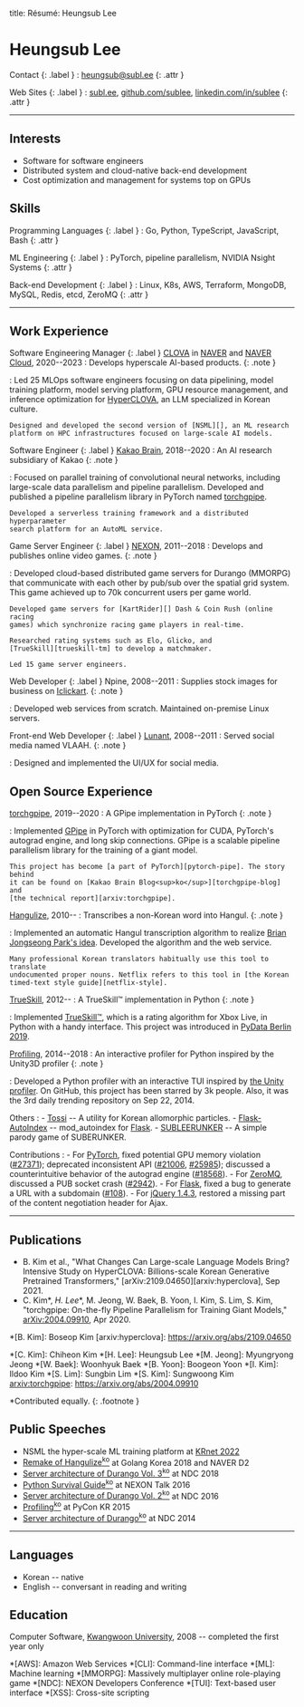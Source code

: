 title: Résumé: Heungsub Lee

Heungsub Lee
============

Contact {: .label }
: [heungsub@subl.ee](mailto:heungsub@subl.ee)
  {: .attr }

Web Sites {: .label }
: [subl.ee](/),
  [github.com/sublee](https://github.com/sublee),
  [linkedin.com/in/sublee](https://linkedin.com/in/sublee)
  {: .attr }

---

Interests
---------

- Software for software engineers
- Distributed system and cloud-native back-end development
- Cost optimization and management for systems top on GPUs

Skills
------

Programming Languages {: .label }
: Go, Python, TypeScript, JavaScript, Bash
  {: .attr }

ML Engineering {: .label }
: PyTorch, pipeline parallelism, NVIDIA Nsight Systems
  {: .attr }

Back-end Development {: .label }
: Linux, K8s, AWS, Terraform, MongoDB, MySQL, Redis, etcd, ZeroMQ
  {: .attr }

---

Work Experience
---------------

Software Engineering Manager {: .label }
[CLOVA][] in [NAVER][] and [NAVER Cloud][], 2020--2023
:   Develops hyperscale AI-based products.
    {: .note }

:   Led 25 MLOps software engineers focusing on data pipelining, model
    training platform, model serving platform, GPU resource management, and
    inference optimization for [HyperCLOVA][], an LLM specialized in Korean
    culture.

    Designed and developed the second version of [NSML][], an ML research
    platform on HPC infrastructures focused on large-scale AI models.

[clova]: https://clova.ai/
[naver]: https://navercorp.com/en
[naver cloud]: https://navercloudcorp.com/lang/en
[hyperclova]: https://arxiv.org/abs/2109.04650
[nsml]: https://arxiv.org/abs/1712.05902

Software Engineer {: .label }
[Kakao Brain][kakaobrain], 2018--2020
:   An AI research subsidiary of Kakao
    {: .note }

:   Focused on parallel training of convolutional neural networks, including
    large-scale data parallelism and pipeline parallelism. Developed and
    published a pipeline parallelism library in PyTorch named [torchgpipe][].

    Developed a serverless training framework and a distributed hyperparameter
    search platform for an AutoML service.

[kakaobrain]: https://kakaobrain.com/
[torchgpipe]: https://torchgpipe.readthedocs.io/
[gpipe]: https://arxiv.org/abs/1811.06965

Game Server Engineer {: .label }
[NEXON][], 2011--2018
:   Develops and publishes online video games.
    {: .note }

:   Developed cloud-based distributed game servers for Durango (MMORPG) that
    communicate with each other by pub/sub over the spatial grid system.
    This game achieved up to 70k concurrent users per game world.

    Developed game servers for [KartRider][] Dash & Coin Rush (online racing
    games) which synchronize racing game players in real-time.

    Researched rating systems such as Elo, Glicko, and
    [TrueSkill][trueskill-tm] to develop a matchmaker.

    Led 15 game server engineers.

[nexon]: https://company.nexon.com/en/
[kartrider]: https://kart.nexon.com/
[trueskill-tm]: https://www.microsoft.com/en-us/research/project/trueskill-ranking-system/

Web Developer {: .label }
Npine, 2008--2011
:   Supplies stock images for business on [Iclickart][].
    {: .note }

:   Developed web services from scratch. Maintained on-premise Linux servers.

[iclickart]: https://iclickart.co.kr/

Front-end Web Developer {: .label }
[Lunant][], 2008--2011
:   Served social media named VLAAH.
    {: .note }

:   Designed and implemented the UI/UX for social media.

[lunant]: https://github.com/lunant

Open Source Experience
----------------------

[torchgpipe][], 2019--2020
:   A GPipe implementation in PyTorch
    {: .note }

:   Implemented [GPipe][] in PyTorch with optimization for CUDA, PyTorch's
    autograd engine, and long skip connections. GPipe is a scalable pipeline
    parallelism library for the training of a giant model.

    This project has become [a part of PyTorch][pytorch-pipe]. The story behind
    it can be found on [Kakao Brain Blog<sup>ko</sup>][torchgpipe-blog] and
    [the technical report][arxiv:torchgpipe].

[torchgpipe]: https://torchgpipe.readthedocs.io/
[gpipe]: https://arxiv.org/abs/1811.06965
[torchgpipe-blog]: https://web.archive.org/web/20211020112459/https://kakaobrain.com/blog/66
[pytorch-pipe]: https://pytorch.org/docs/1.8.0/pipeline.html
[arxiv:torchgpipe]: https://arxiv.org/abs/2004.09910

[Hangulize][], 2010--
:   Transcribes a non-Korean word into Hangul.
    {: .note }

:   Implemented an automatic Hangul transcription algorithm to realize [Brian
    Jongseong Park's idea][hangulize-idea]. Developed the algorithm and the web
    service.

    Many professional Korean translators habitually use this tool to translate
    undocumented proper nouns. Netflix refers to this tool in [the Korean
    timed-text style guide][netflix-style].

[hangulize]: https://hangulize.org/
[hangulize-idea]: https://web.archive.org/web/20230616001454/https://iceager.egloos.com/2610028
[netflix-style]: https://partnerhelp.netflixstudios.com/hc/en-us/articles/216001127-Korean-Timed-Text-Style-Guide

[TrueSkill][trueskill], 2012--
:   A TrueSkill™ implementation in Python
    {: .note }

:   Implemented [TrueSkill™][trueskill-tm], which is a rating algorithm for
    Xbox Live, in Python with a handy interface. This project was introduced in
    [PyData Berlin 2019][pydata2019].

[trueskill]: https://trueskill.org/
[trueskill-tm]: https://www.microsoft.com/en-us/research/project/trueskill-ranking-system/
[pydata2019]: https://docs.google.com/presentation/d/1S5v9D31vpsr22efMSSCO6hmN2SQNCIqKG7JyGzUSzeI/edit?usp=sharing

[Profiling][], 2014--2018
:   An interactive profiler for Python inspired by the Unity3D profiler
    {: .note }

:   Developed a Python profiler with an interactive TUI inspired by [the Unity
    profiler][unity-profiler]. On GitHub, this project has been starred by 3k
    people. Also, it was the 3rd daily trending repository on Sep 22, 2014.

[profiling]: https://github.com/what-studio/profiling
[unity-profiler]: https://docs.unity3d.com/Manual/ProfilerWindow.html

Others
:   - [Tossi][] -- A utility for Korean allomorphic particles.
    - [Flask-AutoIndex][] -- mod_autoindex for [Flask][].
    - [SUBLEERUNKER][] -- A simple parody game of SUBERUNKER.

[tossi]: https://github.com/what-studio/tossi
[flask-autoindex]: https://flask-autoindex.readthedocs.io/
[flask]: https://flask.palletsprojects.com/
[subleerunker]: /runker/

Contributions
:   - For [PyTorch][],
      fixed potential GPU memory violation ([#27371][pytorch#27371]);
      deprecated inconsistent API ([#21006][pytorch#21006],
      [#25985][pytorch#25985]); discussed a counterintuitive behavior
      of the autograd engine ([#18568][pytorch#18568]).
    - For [ZeroMQ][],
      discussed a PUB socket crash ([#2942][zeromq#2942]).
    - For [Flask][],
      fixed a bug to generate a URL with a subdomain ([#108][flask#108]).
    - For [jQuery 1.4.3][jquery-143],
      restored a missing part of the content negotiation header for Ajax.

[pytorch]:       https://pytorch.org/
[pytorch#27371]: https://github.com/pytorch/pytorch/pull/27371
[pytorch#21006]: https://github.com/pytorch/pytorch/pull/21006
[pytorch#25985]: https://github.com/pytorch/pytorch/pull/25985
[pytorch#18568]: https://github.com/pytorch/pytorch/pull/18568
[zeromq]:        https://zeromq.org/
[zeromq#2942]:   https://github.com/zeromq/libzmq/issues/2942
[flask]:         https://flask.palletsprojects.com/
[flask#108]:     https://github.com/pallets/flask/issues/108
[jquery-143]:    https://blog.jquery.com/2010/10/16/jquery-143-released/

---

Publications
------------

- B. Kim et al., "What Changes Can Large-scale Language Models Bring? Intensive
  Study on HyperCLOVA: Billions-scale Korean Generative Pretrained
  Transformers," [arXiv:2109.04650][arxiv:hyperclova], Sep 2021.
- C. Kim\*, _H. Lee_\*, M. Jeong, W. Baek, B. Yoon, I. Kim, S. Lim, S. Kim,
  "torchgpipe: On-the-fly Pipeline Parallelism for Training Giant Models,"
  [arXiv:2004.09910][arxiv:torchgpipe], Apr 2020.

*[B. Kim]:   Boseop Kim
[arxiv:hyperclova]: https://arxiv.org/abs/2109.04650

*[C. Kim]:   Chiheon Kim
*[H. Lee]:   Heungsub Lee
*[M. Jeong]: Myungryong Jeong
*[W. Baek]:  Woonhyuk Baek
*[B. Yoon]:  Boogeon Yoon
*[I. Kim]:   Ildoo Kim
*[S. Lim]:   Sungbin Lim
*[S. Kim]:   Sungwoong Kim
[arxiv:torchgpipe]: https://arxiv.org/abs/2004.09910

\*Contributed equally.
{: .footnote }

Public Speeches
---------------

- NSML the hyper-scale ML training platform at [KRnet 2022][krnet]
- [Remake of Hangulize<sup>ko</sup>][gokr1808] at Golang Korea 2018 and NAVER D2
- [Server architecture of Durango Vol. 3<sup>ko</sup>][ndc18] at NDC 2018
- [Python Survival Guide<sup>ko</sup>][nxtk16] at NEXON Talk 2016
- [Server architecture of Durango Vol. 2<sup>ko</sup>][ndc16] at NDC 2016
- [Profiling<sup>ko</sup>][pycon15] at PyCon KR 2015
- [Server architecture of Durango<sup>ko</sup>][ndc14] at NDC 2014

[krnet]: https://www.kca.kr/boardView.do?boardId=NOTICE&seq=4600077

[gokr1808]: https://subl.ee/~gokr1808
[nxtk16]:   https://subl.ee/~nxtk16
[pycon15]:  https://subl.ee/~pycon15

[ndc18]: https://subl.ee/~ndc18
[ndc16]: https://subl.ee/~ndc16
[ndc14]: https://subl.ee/~ndc14

---

Languages
---------

- Korean -- native
- English -- conversant in reading and writing

Education
---------

Computer Software, [Kwangwoon University][kw], 2008
-- completed the first year only

[kw]: https://www.kw.ac.kr/

<!-- abbrs -->
*[AWS]: Amazon Web Services
*[CLI]: Command-line interface
*[ML]:  Machine learning
*[MMORPG]: Massively multiplayer online role-playing game
*[NDC]: NEXON Developers Conference
*[TUI]: Text-based user interface
*[XSS]: Cross-site scripting
